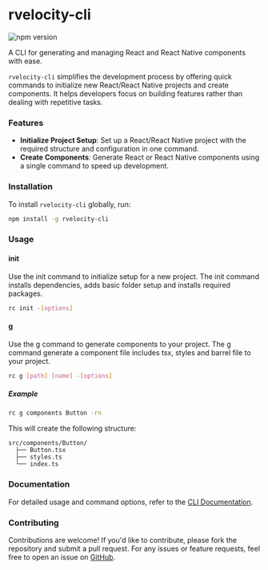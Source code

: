 # rvelocity-cli
![npm version](https://img.shields.io/npm/v/rvelocity-cli)

A CLI for generating and managing React and React Native components with ease.

`rvelocity-cli` simplifies the development process by offering quick commands to initialize new React/React Native projects and create components. It helps developers focus on building features rather than dealing with repetitive tasks.

### Features
- **Initialize Project Setup**: Set up a React/React Native project with the required structure and configuration in one command.
- **Create Components**: Generate React or React Native components using a single command to speed up development.


### Installation
To install `rvelocity-cli` globally, run:

```bash
npm install -g rvelocity-cli
```

### Usage

#### init
Use the init command to initialize setup for a new project.
The init command installs dependencies, adds basic folder setup and installs required packages.

```bash
rc init -[options]
```

#### g
Use the g command to generate components to your project.
The g command generate a component file includes tsx, styles and barrel file to your project.

```bash
rc g [path] [name] -[options]
```

##### Example

```bash
rc g components Button -rn
```

This will create the following structure:

```
src/components/Button/
  ├── Button.tsx
  ├── styles.ts
  └── index.ts
```

### Documentation
For detailed usage and command options, refer to the [CLI Documentation](./docs/CLI.md).

### Contributing
Contributions are welcome! If you'd like to contribute, please fork the repository and submit a pull request.
For any issues or feature requests, feel free to open an issue on [GitHub](https://github.com/AdityaTarale/rvelocity-cli).